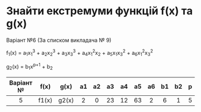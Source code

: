 # Знайти екстремуми функцій f(x) та g(x)

Варіант №6 (За списком викладача № 9)

<p>f<sub>1</sub>(x) = 
a<sub>1</sub>x<sub>1</sub><sup>3</sup> + a<sub>2</sub>x<sub>2</sub><sup>3</sup> + 
a<sub>3</sub>x<sub>3</sub><sup>3</sup> + a<sub>4</sub>x<sub>1</sub><sup>2</sup>x<sub>2</sub> + 
a<sub>5</sub>x<sub>1</sub>x<sub>3</sub><sup>2</sup> + a<sub>6</sub>x<sub>1</sub><sup>2</sup>x<sub>3</sub><sup>2</sup></p>

<p>g<sub>2</sub>(x) = b<sub>1</sub>x<sup>p+1</sup> + b<sub>2</sub></p>


| Варіант № |  f(x) |  g(x) | a1 | a2 | a3 | a4 | a5 | a6 | b1 | b2 | p |
|:---------:|:-----:|:-----:|:--:|:--:|:--:|:--:|:--:|:--:|:--:|:--:|:-:|
|     5     | f1(x) | g2(x) |  2 |  0 | 23 | 12 | 63 |  2 |  6 |  1 | 5 |
